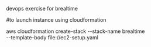 devops exercise for brealtime

#to launch instance using cloudformation

aws cloudformation create-stack --stack-name brealtime \
--template-body file://ec2-setup.yaml
